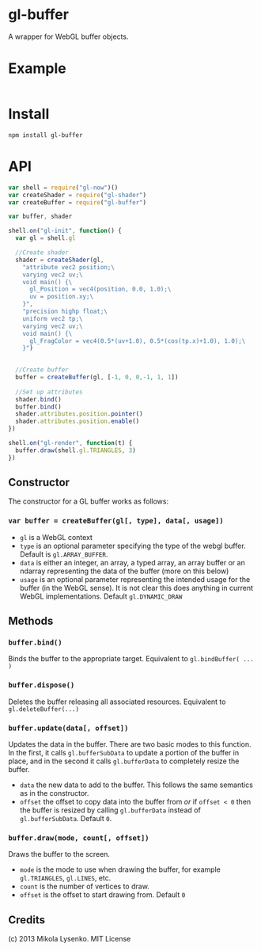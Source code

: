 gl-buffer
=========
A wrapper for WebGL buffer objects.

# Example

```javascript
```

# Install

    npm install gl-buffer

# API

```javascript
var shell = require("gl-now")()
var createShader = require("gl-shader")
var createBuffer = require("gl-buffer")

var buffer, shader

shell.on("gl-init", function() {
  var gl = shell.gl

  //Create shader
  shader = createShader(gl,
    "attribute vec2 position;\
    varying vec2 uv;\
    void main() {\
      gl_Position = vec4(position, 0.0, 1.0);\
      uv = position.xy;\
    }",
    "precision highp float;\
    uniform vec2 tp;\
    varying vec2 uv;\
    void main() {\
      gl_FragColor = vec4(0.5*(uv+1.0), 0.5*(cos(tp.x)+1.0), 1.0);\
    }")

  
  //Create buffer
  buffer = createBuffer(gl, [-1, 0, 0,-1, 1, 1])
  
  //Set up attributes
  shader.bind()
  buffer.bind()
  shader.attributes.position.pointer()
  shader.attributes.position.enable()
})

shell.on("gl-render", function(t) {
  buffer.draw(shell.gl.TRIANGLES, 3)
})
```

## Constructor
The constructor for a GL buffer works as follows:

### `var buffer = createBuffer(gl[, type], data[, usage])`

* `gl` is a WebGL context
* `type` is an optional parameter specifying the type of the webgl buffer.  Default is `gl.ARRAY_BUFFER`.
* `data` is either an integer, an array, a typed array, an array buffer or an ndarray representing the data of the buffer (more on this below)
* `usage` is an optional parameter representing the intended usage for the buffer (in the WebGL sense).  It is not clear this does anything in current WebGL implementations.  Default `gl.DYNAMIC_DRAW`

## Methods

### `buffer.bind()`
Binds the buffer to the appropriate target.  Equivalent to `gl.bindBuffer( ... )`

### `buffer.dispose()`
Deletes the buffer releasing all associated resources.  Equivalent to `gl.deleteBuffer(...)`

### `buffer.update(data[, offset])`
Updates the data in the buffer. There are two basic modes to this function.  In the first, it calls `gl.bufferSubData` to update a portion of the buffer in place, and in the second it calls `gl.bufferData` to completely resize the buffer.

* `data` the new data to add to the buffer.  This follows the same semantics as in the constructor.
* `offset` the offset to copy data into the buffer from *or* if `offset < 0` then the buffer is resized by calling `gl.bufferData` instead of `gl.bufferSubData`.  Default `0`.

### `buffer.draw(mode, count[, offset])`
Draws the buffer to the screen.

* `mode` is the mode to use when drawing the buffer, for example `gl.TRIANGLES`, `gl.LINES`, etc.
* `count` is the number of vertices to draw.
* `offset` is the offset to start drawing from.  Default `0`


## Credits
(c) 2013 Mikola Lysenko. MIT License
